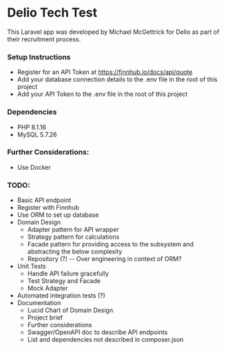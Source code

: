 # Delio Tech Test
This Laravel app was developed by Michael McGettrick for Delio as part of their recruitment process.

### Setup Instructions
* Register for an API Token at https://finnhub.io/docs/api/quote
* Add your database connection details to the .env file in the root of this project
* Add your API Token to the .env file in the root of this project


### Dependencies
- PHP 8.1.16
- MySQL 5.7.26

### Further Considerations:
- Use Docker

### TODO:
- Basic API endpoint
- Register with Finnhub
- Use ORM to set up database
- Domain Design
  - Adapter pattern for API wrapper
  - Strategy pattern for calculations
  - Facade pattern for providing access to the subsystem and abstracting the below complexity
  - Repository (?) -- Over engineering in context of ORM?
- Unit Tests
  - Handle API failure gracefully
  - Test Strategy and Facade
  - Mock Adapter
- Automated integration tests (?)
- Documentation
  - Lucid Chart of Domain Design
  - Project brief
  - Further considerations
  - Swagger/OpenAPI doc to describe API endpoints
  - List and dependencies not described in composer.json


